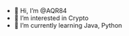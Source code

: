 - 👋 Hi, I’m @AQR84
- 👀 I’m interested in Crypto
- 🌱 I’m currently learning Java, Python


<!---
AQR84/AQR84 is a ✨ special ✨ repository because its `README.md` (this file) appears on your GitHub profile.
You can click the Preview link to take a look at your changes.
--->
